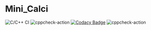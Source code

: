 # Mini_Calci
![C/C++ CI](https://github.com/99002785/Mini_Calci/workflows/C/C++%20CI/badge.svg)
![cppcheck-action](https://github.com/99002785/Mini_Calci/workflows/cppcheck-action/badge.svg)
[![Codacy Badge](https://app.codacy.com/project/badge/Grade/f167b49a564a4aa29ff3eaf6cf27eadb)](https://www.codacy.com/gh/99002785/Mini_Calci/dashboard?utm_source=github.com&amp;utm_medium=referral&amp;utm_content=99002785/Mini_Calci&amp;utm_campaign=Badge_Grade)
![cppcheck-action](https://github.com/99002781/basiccalculator/workflows/cppcheck-action/badge.svg)

